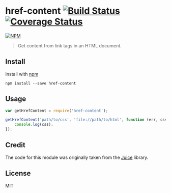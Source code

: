 # href-content [![Build Status](https://travis-ci.org/jonkemp/href-content.svg?branch=master)](https://travis-ci.org/jonkemp/href-content) [![Coverage Status](https://coveralls.io/repos/jonkemp/href-content/badge.svg?branch=master&service=github)](https://coveralls.io/github/jonkemp/href-content?branch=master)

[![NPM](https://nodei.co/npm/href-content.png?downloads=true)](https://nodei.co/npm/href-content/)

> Get content from link tags in an HTML document.

## Install

Install with [npm](https://npmjs.org/package/href-content)

```
npm install --save href-content
```

## Usage

```js
var getHrefContent = require('href-content');

getHrefContent('path/to/css', 'file://path/to/html', function (err, css) {
    console.log(css);
});
```

## Credit

The code for this module was originally taken from the [Juice](https://github.com/Automattic/juice) library.

## License

MIT
